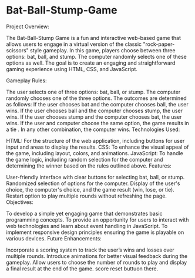 # Bat-Ball-Stump-Game
Project Overview:

The Bat-Ball-Stump Game is a fun and interactive web-based game that allows users to engage in a virtual version of the classic "rock-paper-scissors" style gameplay. In this game, players choose between three options: bat, ball, and stump. The computer randomly selects one of these options as well. The goal is to create an engaging and straightforward gaming experience using HTML, CSS, and JavaScript.

Gameplay Rules:

The user selects one of three options: bat, ball, or stump.
The computer randomly chooses one of the three options.
The outcomes are determined as follows:
If the user chooses bat and the computer chooses ball, the user wins.
If the user chooses ball and the computer chooses stump, the user wins.
If the user chooses stump and the computer chooses bat, the user wins.
If the user and computer choose the same option, the game results in a tie .
In any other combination, the computer wins.
Technologies Used:

HTML: For the structure of the web application, including buttons for user input and areas to display the results.
CSS: To enhance the visual appeal of the game, including layout, colors, and animations.
JavaScript: To handle the game logic, including random selection for the computer and determining the winner based on the rules outlined above.
Features:

User-friendly interface with clear buttons for selecting bat, ball, or stump.
Randomized selection of options for the computer.
Display of the user's choice, the computer's choice, and the game result (win, lose, or tie).
Restart option to play multiple rounds without refreshing the page.
Objectives:

To develop a simple yet engaging game that demonstrates basic programming concepts.
To provide an opportunity for users to interact with web technologies and learn about event handling in JavaScript.
To implement responsive design principles ensuring the game is playable on various devices.
Future Enhancements:

Incorporate a scoring system to track the user’s wins and losses over multiple rounds.
Introduce animations for better visual feedback during the gameplay.
Allow users to choose the number of rounds to play and display a final result at the end of the game.
score reset buttuon there.
